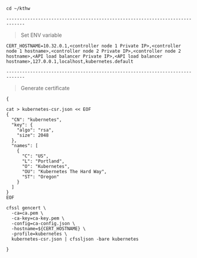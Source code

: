 
`cd ~/kthw`

`-----------------------------------------------------------------------------`
> Set ENV variable

```
CERT_HOSTNAME=10.32.0.1,<controller node 1 Private IP>,<controller node 1 hostname>,<controller node 2 Private IP>,<controller node 2 hostname>,<API load balancer Private IP>,<API load balancer hostname>,127.0.0.1,localhost,kubernetes.default
```

`-----------------------------------------------------------------------------`
> Generate certificate
```
{

cat > kubernetes-csr.json << EOF
{
  "CN": "kubernetes",
  "key": {
    "algo": "rsa",
    "size": 2048
  },
  "names": [
    {
      "C": "US",
      "L": "Portland",
      "O": "Kubernetes",
      "OU": "Kubernetes The Hard Way",
      "ST": "Oregon"
    }
  ]
}
EOF

cfssl gencert \
  -ca=ca.pem \
  -ca-key=ca-key.pem \
  -config=ca-config.json \
  -hostname=${CERT_HOSTNAME} \
  -profile=kubernetes \
  kubernetes-csr.json | cfssljson -bare kubernetes

}
```
